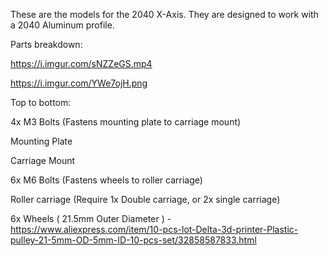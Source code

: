 These are the models for the 2040 X-Axis. They are designed to work with a 2040 Aluminum profile.



Parts breakdown:


https://i.imgur.com/sNZZeGS.mp4

https://i.imgur.com/YWe7ojH.png


Top to bottom:

4x M3 Bolts (Fastens mounting plate to carriage mount)

Mounting Plate

Carriage Mount

6x M6 Bolts (Fastens wheels to roller carriage)

Roller carriage (Require 1x Double carriage, or 2x single carriage)

6x Wheels ( 21.5mm Outer Diameter ) - 
https://www.aliexpress.com/item/10-pcs-lot-Delta-3d-printer-Plastic-pulley-21-5mm-OD-5mm-ID-10-pcs-set/32858587833.html
